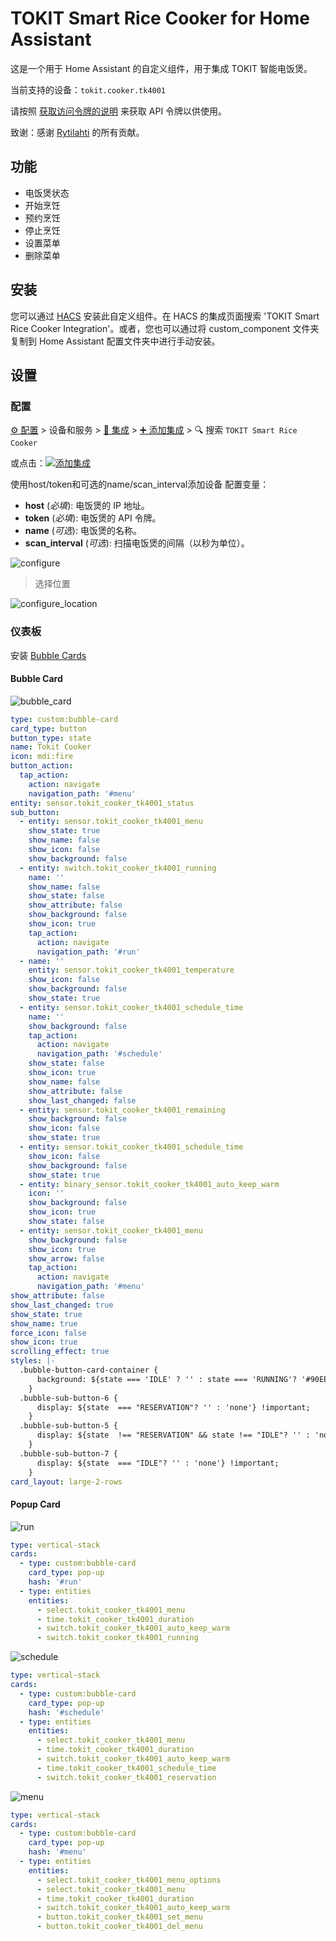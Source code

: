 # TOKIT Smart Rice Cooker for Home Assistant

这是一个用于 Home Assistant 的自定义组件，用于集成 TOKIT 智能电饭煲。

当前支持的设备：`tokit.cooker.tk4001`

请按照 [获取访问令牌的说明](https://www.home-assistant.io/integrations/xiaomi_miio/#retrieving-the-access-token) 来获取 API 令牌以供使用。

致谢：感谢 [Rytilahti](https://github.com/rytilahti/python-miio) 的所有贡献。

## 功能
* 电饭煲状态
* 开始烹饪
* 预约烹饪
* 停止烹饪
* 设置菜单
* 删除菜单

## 安装
您可以通过 [HACS](https://hacs.xyz/) 安装此自定义组件。在 HACS 的集成页面搜索 'TOKIT Smart Rice Cooker Integration'。或者，您也可以通过将 custom_component 文件夹复制到 Home Assistant 配置文件夹中进行手动安装。

## 设置
### 配置
[⚙️ 配置](https://my.home-assistant.io/redirect/config) > 设备和服务 > [🧩 集成](https://my.home-assistant.io/redirect/integrations) > [➕ 添加集成](https://my.home-assistant.io/redirect/config_flow_start?domain=tokit_cooker) > 🔍 搜索 `TOKIT Smart Rice Cooker`

或点击：[![添加集成](https://my.home-assistant.io/badges/config_flow_start.svg)](https://my.home-assistant.io/redirect/config_flow_start?domain=tokit_cooker)

使用host/token和可选的name/scan_interval添加设备
配置变量：
- **host** (*必填*): 电饭煲的 IP 地址。
- **token** (*必填*): 电饭煲的 API 令牌。
- **name** (*可选*): 电饭煲的名称。
- **scan_interval** (*可选*): 扫描电饭煲的间隔（以秒为单位）。

![configure](images/configure_zh.png)

> 选择位置

![configure_location](images/configure_location_zh.png)

### 仪表板
安装 [Bubble Cards](https://github.com/Clooos/Bubble-Card)

#### Bubble Card
![bubble_card](images/bubble_card_zh.png)
```yaml
type: custom:bubble-card
card_type: button
button_type: state
name: Tokit Cooker
icon: mdi:fire
button_action:
  tap_action:
    action: navigate
    navigation_path: '#menu'
entity: sensor.tokit_cooker_tk4001_status
sub_button:
  - entity: sensor.tokit_cooker_tk4001_menu
    show_state: true
    show_name: false
    show_icon: false
    show_background: false
  - entity: switch.tokit_cooker_tk4001_running
    name: ''
    show_name: false
    show_state: false
    show_attribute: false
    show_background: false
    show_icon: true
    tap_action:
      action: navigate
      navigation_path: '#run'
  - name: ''
    entity: sensor.tokit_cooker_tk4001_temperature
    show_icon: false
    show_background: false
    show_state: true
  - entity: sensor.tokit_cooker_tk4001_schedule_time
    name: ''
    show_background: false
    tap_action:
      action: navigate
      navigation_path: '#schedule'
    show_state: false
    show_icon: true
    show_name: false
    show_attribute: false
    show_last_changed: false
  - entity: sensor.tokit_cooker_tk4001_remaining
    show_background: false
    show_icon: false
    show_state: true
  - entity: sensor.tokit_cooker_tk4001_schedule_time
    show_icon: false
    show_background: false
    show_state: true
  - entity: binary_sensor.tokit_cooker_tk4001_auto_keep_warm
    icon: ''
    show_background: false
    show_icon: true
    show_state: false
  - entity: sensor.tokit_cooker_tk4001_menu
    show_background: false
    show_icon: true
    show_arrow: false
    tap_action:
      action: navigate
      navigation_path: '#menu'
show_attribute: false
show_last_changed: true
show_state: true
show_name: true
force_icon: false
show_icon: true
scrolling_effect: true
styles: |-
  .bubble-button-card-container {
      background: ${state === 'IDLE' ? '' : state === 'RUNNING'? '#90EE90': state  === "RESERVATION"? '#87CEFA': state === 'KEEPWARM'? '#FFEBCD':'#F08080'} !important;
    }
  .bubble-sub-button-6 {
      display: ${state  === "RESERVATION"? '' : 'none'} !important;
    }
  .bubble-sub-button-5 {
      display: ${state  !== "RESERVATION" && state !== "IDLE"? '' : 'none'} !important;
    }
  .bubble-sub-button-7 {
      display: ${state  === "IDLE"? '' : 'none'} !important;
    }
card_layout: large-2-rows
```
#### Popup Card
![run](images/run_zh.png)
```yaml
type: vertical-stack
cards:
  - type: custom:bubble-card
    card_type: pop-up
    hash: '#run'
  - type: entities
    entities:
      - select.tokit_cooker_tk4001_menu
      - time.tokit_cooker_tk4001_duration
      - switch.tokit_cooker_tk4001_auto_keep_warm
      - switch.tokit_cooker_tk4001_running
```
![schedule](images/schedule_zh.png)
```yaml
type: vertical-stack
cards:
  - type: custom:bubble-card
    card_type: pop-up
    hash: '#schedule'
  - type: entities
    entities:
      - select.tokit_cooker_tk4001_menu
      - time.tokit_cooker_tk4001_duration
      - switch.tokit_cooker_tk4001_auto_keep_warm
      - time.tokit_cooker_tk4001_schedule_time
      - switch.tokit_cooker_tk4001_reservation

```
![menu](images/menu_zh.png)
```yaml
type: vertical-stack
cards:
  - type: custom:bubble-card
    card_type: pop-up
    hash: '#menu'
  - type: entities
    entities:
      - select.tokit_cooker_tk4001_menu_options
      - select.tokit_cooker_tk4001_menu
      - time.tokit_cooker_tk4001_duration
      - switch.tokit_cooker_tk4001_auto_keep_warm
      - button.tokit_cooker_tk4001_set_menu
      - button.tokit_cooker_tk4001_del_menu

```